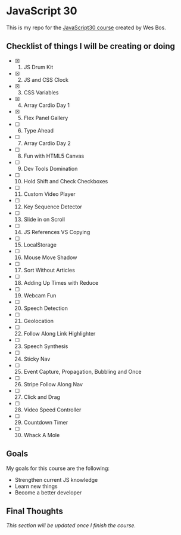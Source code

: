 # JavaScript 30

This is my repo for the [JavaScript30 course](https://javascript30.com/ "Wes Bos' JavaScript30 course") created by Wes Bos.

## Checklist of things I will be creating or doing

* [x] 1. JS Drum Kit
* [x] 2. JS and CSS Clock
* [x] 3. CSS Variables
* [x] 4. Array Cardio Day 1
* [x] 5. Flex Panel Gallery
* [ ] 6. Type Ahead
* [ ] 7. Array Cardio Day 2
* [ ] 8. Fun with HTML5 Canvas
* [ ] 9. Dev Tools Domination
* [ ] 10. Hold Shift and Check Checkboxes
* [ ] 11. Custom Video Player
* [ ] 12. Key Sequence Detector
* [ ] 13. Slide in on Scroll
* [ ] 14. JS References VS Copying
* [ ] 15. LocalStorage
* [ ] 16. Mouse Move Shadow
* [ ] 17. Sort Without Articles
* [ ] 18. Adding Up Times with Reduce
* [ ] 19. Webcam Fun
* [ ] 20. Speech Detection
* [ ] 21. Geolocation
* [ ] 22. Follow Along Link Highlighter
* [ ] 23. Speech Synthesis
* [ ] 24. Sticky Nav
* [ ] 25. Event Capture, Propagation, Bubbling and Once
* [ ] 26. Stripe Follow Along Nav
* [ ] 27. Click and Drag
* [ ] 28. Video Speed Controller
* [ ] 29. Countdown Timer
* [ ] 30. Whack A Mole

## Goals

My goals for this course are the following:

* Strengthen current JS knowledge
* Learn new things
* Become a better developer

## Final Thoughts

_This section will be updated once I finish the course._